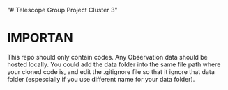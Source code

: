 "# Telescope Group Project Cluster 3" 
# IMPORTAN 

This repo should only contain codes. Any Observation data should be hosted locally. 
You could add the data folder into the same file path where your cloned code is, and edit the .gitignore file so that it ignore that data folder (espescially if you use different name for your data folder).


